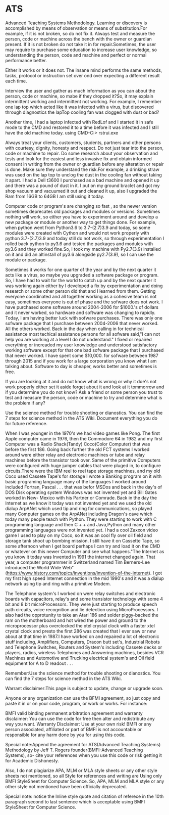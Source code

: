 # ATS
Advanced Teaching Systems Methodology.
Learning or discovery is accomplished by means of observation or means of substitution.For example, if it is not broken, so do not fix it.
Always test and measure the person, code or machine across the bench with the owner or guardian present. If it is not broken do not take it in for repair.Sometimes, the user may require to purchase some education to increase user knowledge, so understanding the person, code and machine and perfect or normal performance better.

Either it works or it does not. The insane mind performs the same methods, tasks, protocol or instruction set over ond over expecting a different result each time.

Interview the user and gather as much information as you can about the person, code or machine, so mabe if they dropped it?So, it may explain intermittent working and intermittent not working. For example, I remember one lap top which acted like it was infected with a virus, but discovered through diagnostics the lapTop cooling fan was clogged with dust or bad?

Another time, I had a laptop infected with RedLof and I started it in safe mode to the CMD and restored it to a time before it was infected and I still have the old machine today. using CMD-C:> rstrui.exe

Always treat your clients, customers, students, partners and other persons with courtesy, dignity, honesty and respect.
Do not just tear into the person, code or machine to repair. Do some research about your observation and tests and look for the easiest and less invasive fix and obtain informed consent in writing from the owner or guardian before any alteration or repair is done. Make sure they understand the risk.For example, a drinking straw was used on the lap top to unclog the dust in the cooling fan without taking it apart.
I had a Dell t3600 I purchased as a bad machine and opened it up and there was a pound of dust in it. I put on my ground braclet and got my shop vacuum and vacuumed it out and cleaned it up, also I upgraded the Ram from 16GB to 64GB I am still using it today.

Computer code or program's are changing so fast , so the newer version sometimes deprecates old packages and modules or versions. Sometimes nothing will work, so either you have to experiment around and develop a new package or module or another way to get things done. For example, when python went from Python3.6 to 3.7-(2.7)3.9 and today, so some modules were created with Cython and would not work properly with python 3.7-(2.7)3.9 and today still do not work, so through experimentation I rolled back python to py3.6 and tested the packages and modules with py3.6 and they worked fine.So, I took my machine with Py2.7(3.9) installed on it and did an altinstall of py3.6 alongside py2.7(3.9), so I can use the module or package.

Sometimes it works for one quarter of the year and by the next quarter it acts like a virus, so maybe you upgraded a software package or program. So, I have had to wait for the world to catch up and by the next quarter it was working again either by I developed a fix by experimentation and doing research or some other person did that and I learned from them. Getting everyone coordinated and all together working as a cohesive team is not easy, sometimes everyone is out of phase and the sofware does not work. I have purchased some software around  2004-2006 for $1000.'s of dollars and it never worked, so hardware and software was changing to rapidly. Today, I am having better luck with sofware purchases. There was only one sofware package that I purchase between 2004-2006 that never worked. All the others worked. Back in the day when calling in for technical assistance
most techical assistance persons for all sofware said,"I can not help you are working at a level I do not understand." I fixed or repaired everything or increaded my user knowledge and understood satisfactory working software except for that one bad sofware package that I purchased that never worked. I have spent some $10,000. for sofware between 1987 through 2015 and if you work for a large corporation you know what I am talking about. Software to day is cheaper, works better and sometimes is free.

If you are looking at it and do not know what is wrong or why it doe's not work properly either set it aside forget about it and look at it tommorrow and if you determine you do not know? Ask a friend or some person you trust to test and measure the person, code or machine to try and
determine what is the problem if any?

Use the science method for trouble shooting or dianostics. You can find the 7 steps for science method in the ATS Wiki.
Document everything you do for future reference.

When I was younger in the 1970's we had video games like Pong. The first Apple computer came in 1976, then the Commodore 64 in 1982 and my first Computer was a Radio Shack(Tandy) Coco(Color Computer) that was before the first 186. Going back further the old FCT systems I worked around were either relay and electronic machines or tube and relay machines before the transistor took over. Same of the primitive Computers were configured with huge jumper cables that were pluged in, to configure circuits.There were the IBM reel to reel tape storage machines, and my old Coco used Cassete Tape's for storage I wrote a Banking program on it with basic programing language many of the languages I worked around included Fortran, Pascal . . . that was befor MSDos and back in the day's of DOS Disk operating system Windows was not invented yet and Bill Gates worked in New- Mexico with his Partner or Comrade. Back in the day the Internet as we know it today was not invented yet and we used the old dialup ArpANet which used tip and ring for communications, so played many Computer games on the ArpANet including Dragon's cave which today many people teach with Python. They were starting to work with C programming language and then C + + and Java,Python and many other programming languages were not invented yet. I had a cool Zaxxon video game I used to play on my Coco, so it was an cool fly over oil field and storage tank shoot up bombing mission. I still have it on Cassette Tape, so some afternoon when I get board perhaps I can try and load it on the CMD or whatever on this newer Computer and see what happens."The Internet as you know it today was Invented in 1991 the internet changed again. That year, a computer programmer in Switzerland named Tim Berners-Lee introduced the World Wide Web"(https://www.history.com/topics/inventions/invention-of-the-internet). I got my first high speed Internet connection in the mid 1990's and it was a dialup network using tip and ring with a primitive Modem.

The Telephone system's I worked on were relay switches and electronic boards with capacitors, relay's and some transistor technology with some 4 bit  and 8 bit microProcessors. They were just starting to produce speech path circuits, voice recognition and lie detection using MicroProcessors. I also had the opprotunity to take an Atari 186 and solder piggy-backed the ram on the motherboard and hot wired the power and ground to the microprocessor plus overclocked the xtel crystal clock with a faster xtel crystal clock and presto the first 286 was created that I ever saw or new about at that time in 1987.I have worked on and repaired a lot of electronic stuff including, Amplifiers, Computers, Dracon butt set's, Industrial Robots and Telephone Switches, Routers and System's including Cassete decks or players, radios, wireless Telephones and Answering machines, besides VCR Machines and Automotive and Trucking electrical system's and Oil field equipment for A to D readout . . .

Remember:Use the science method for trouble shooting or dianostics. You can find the 7 steps for science method in the ATS Wiki.

Warrant disclaimer:This page is subject to update, change or upgrade soon.

Anyone or any organization can use the BFMI agreement, so just copy and paste it in or on your code, program, or work or works. For instance:

BMFI valid binding permanent arbitration agreement and warranty disclaimer: You can use the code for free then alter and redistribute any way you want. Warranty Disclaimer: Use at your own risk! BMFI or any person associated, affiliated or part of BMFI is not accountable or responsible for any harm done by you for using this code.

Special note:Append the agreement for ATS(Advanced Teaching Systems) Methodology by Jeff T. Rogers founder(BMFI-Advanced Teaching Systems), so- cite your references when you use this code or risk getting it for Academic Dishonesty.

Also, I do not plagiarize APA, MLM or MLA style sheets or any other style sheets not mentioned, so all Style for references and writing are Using only BMFI StyleSheet for Computer Science. So, APA, MLM and MLA style or any other style not mentioned have been officially deprecated.

Special note: notice the Inline style quote and citation of referece in the 10th paragraph second to last sentence which is acceptable using BMFI StyleSheet for Computer Science.

